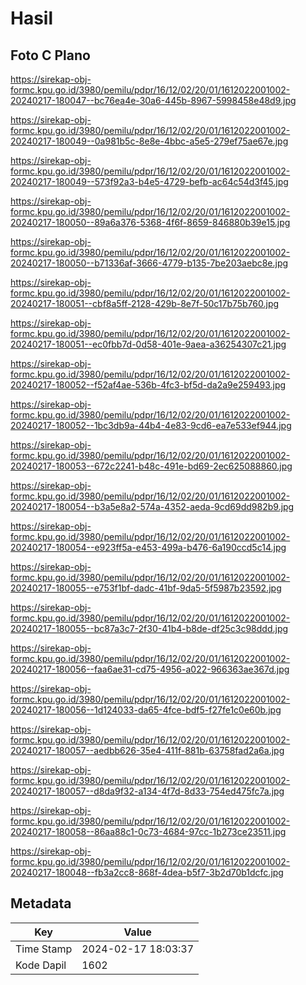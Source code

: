 # Hasil

## Foto C Plano

https://sirekap-obj-formc.kpu.go.id/3980/pemilu/pdpr/16/12/02/20/01/1612022001002-20240217-180047--bc76ea4e-30a6-445b-8967-5998458e48d9.jpg

https://sirekap-obj-formc.kpu.go.id/3980/pemilu/pdpr/16/12/02/20/01/1612022001002-20240217-180049--0a981b5c-8e8e-4bbc-a5e5-279ef75ae67e.jpg

https://sirekap-obj-formc.kpu.go.id/3980/pemilu/pdpr/16/12/02/20/01/1612022001002-20240217-180049--573f92a3-b4e5-4729-befb-ac64c54d3f45.jpg

https://sirekap-obj-formc.kpu.go.id/3980/pemilu/pdpr/16/12/02/20/01/1612022001002-20240217-180050--89a6a376-5368-4f6f-8659-846880b39e15.jpg

https://sirekap-obj-formc.kpu.go.id/3980/pemilu/pdpr/16/12/02/20/01/1612022001002-20240217-180050--b71336af-3666-4779-b135-7be203aebc8e.jpg

https://sirekap-obj-formc.kpu.go.id/3980/pemilu/pdpr/16/12/02/20/01/1612022001002-20240217-180051--cbf8a5ff-2128-429b-8e7f-50c17b75b760.jpg

https://sirekap-obj-formc.kpu.go.id/3980/pemilu/pdpr/16/12/02/20/01/1612022001002-20240217-180051--ec0fbb7d-0d58-401e-9aea-a36254307c21.jpg

https://sirekap-obj-formc.kpu.go.id/3980/pemilu/pdpr/16/12/02/20/01/1612022001002-20240217-180052--f52af4ae-536b-4fc3-bf5d-da2a9e259493.jpg

https://sirekap-obj-formc.kpu.go.id/3980/pemilu/pdpr/16/12/02/20/01/1612022001002-20240217-180052--1bc3db9a-44b4-4e83-9cd6-ea7e533ef944.jpg

https://sirekap-obj-formc.kpu.go.id/3980/pemilu/pdpr/16/12/02/20/01/1612022001002-20240217-180053--672c2241-b48c-491e-bd69-2ec625088860.jpg

https://sirekap-obj-formc.kpu.go.id/3980/pemilu/pdpr/16/12/02/20/01/1612022001002-20240217-180054--b3a5e8a2-574a-4352-aeda-9cd69dd982b9.jpg

https://sirekap-obj-formc.kpu.go.id/3980/pemilu/pdpr/16/12/02/20/01/1612022001002-20240217-180054--e923ff5a-e453-499a-b476-6a190ccd5c14.jpg

https://sirekap-obj-formc.kpu.go.id/3980/pemilu/pdpr/16/12/02/20/01/1612022001002-20240217-180055--e753f1bf-dadc-41bf-9da5-5f5987b23592.jpg

https://sirekap-obj-formc.kpu.go.id/3980/pemilu/pdpr/16/12/02/20/01/1612022001002-20240217-180055--bc87a3c7-2f30-41b4-b8de-df25c3c98ddd.jpg

https://sirekap-obj-formc.kpu.go.id/3980/pemilu/pdpr/16/12/02/20/01/1612022001002-20240217-180056--faa6ae31-cd75-4956-a022-966363ae367d.jpg

https://sirekap-obj-formc.kpu.go.id/3980/pemilu/pdpr/16/12/02/20/01/1612022001002-20240217-180056--1d124033-da65-4fce-bdf5-f27fe1c0e60b.jpg

https://sirekap-obj-formc.kpu.go.id/3980/pemilu/pdpr/16/12/02/20/01/1612022001002-20240217-180057--aedbb626-35e4-411f-881b-63758fad2a6a.jpg

https://sirekap-obj-formc.kpu.go.id/3980/pemilu/pdpr/16/12/02/20/01/1612022001002-20240217-180057--d8da9f32-a134-4f7d-8d33-754ed475fc7a.jpg

https://sirekap-obj-formc.kpu.go.id/3980/pemilu/pdpr/16/12/02/20/01/1612022001002-20240217-180058--86aa88c1-0c73-4684-97cc-1b273ce23511.jpg

https://sirekap-obj-formc.kpu.go.id/3980/pemilu/pdpr/16/12/02/20/01/1612022001002-20240217-180048--fb3a2cc8-868f-4dea-b5f7-3b2d70b1dcfc.jpg


## Metadata

| Key        | Value               |
| ---------- | ------------------- |
| Time Stamp | 2024-02-17 18:03:37 |
| Kode Dapil | 1602                |




